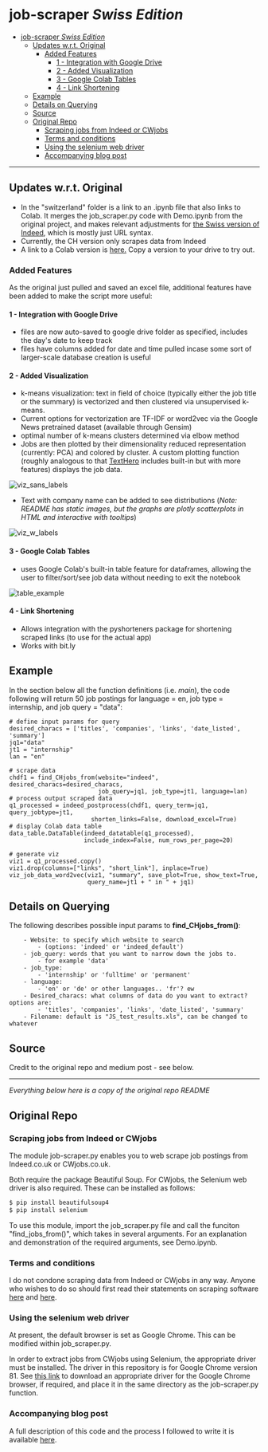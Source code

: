 
# job-scraper *Swiss Edition*
<!-- TOC -->

- [job-scraper *Swiss Edition*](#job-scraper-swiss-edition)
  - [Updates w.r.t. Original](#updates-wrt-original)
    - [Added Features](#added-features)
      - [1 - Integration with Google Drive](#1---integration-with-google-drive)
      - [2 - Added Visualization](#2---added-visualization)
      - [3 - Google Colab Tables](#3---google-colab-tables)
      - [4 - Link Shortening](#4---link-shortening)
  - [Example](#example)
  - [Details on Querying](#details-on-querying)
  - [Source](#source)
  - [Original Repo](#original-repo)
    - [Scraping jobs from Indeed or CWjobs](#scraping-jobs-from-indeed-or-cwjobs)
    - [Terms and conditions](#terms-and-conditions)
    - [Using the selenium web driver](#using-the-selenium-web-driver)
    - [Accompanying blog post](#accompanying-blog-post)

<!-- /TOC -->
---

## Updates w.r.t. Original

- In the "switzerland" folder is a link to an .ipynb file that also links to Colab. It merges the job_scraper.py code with Demo.ipynb from the original project, and makes relevant adjustments for [the Swiss version of Indeed](https://ch.indeed.com/?from=gnav-jobsearch--jasx), which is mostly just URL syntax.
- Currently, the CH version only scrapes data from Indeed
- A link to a Colab version is [here.](https://colab.research.google.com/drive/1kLxtsvL9uDZfRrzd9MC15libyMnc1Ear) Copy a version to your drive to try out.

### Added Features

As the original just pulled and saved an excel file, additional features have been added to make the script more useful:

#### 1 - Integration with Google Drive
- files are now auto-saved to google drive folder as specified, includes the day's date to keep track
- files have columns added for date and time pulled incase some sort of larger-scale database creation is useful

#### 2 - Added Visualization

- k-means visualization: text in field of choice (typically either the job title or the summary) is vectorized and then clustered via unsupervised k-means.
- Current options for vectorization are TF-IDF or word2vec via the Google News pretrained dataset (available through Gensim)
- optimal number of k-means clusters determined via elbow method
- Jobs are then plotted by their dimensionality reduced representation (currently: PCA) and colored by cluster. A custom plotting function (roughly analogous to that [TextHero](https://texthero.org/) includes built-in but with more features) displays the job data.

![viz_sans_labels](https://user-images.githubusercontent.com/74869040/119703148-87382280-be56-11eb-94d9-b5627947cf4b.png)


- Text with company name can be added to see distributions (*Note: README has static images, but the graphs are plotly scatterplots in HTML and interactive with tooltips*)

![viz_w_labels](https://user-images.githubusercontent.com/74869040/119703209-9d45e300-be56-11eb-88c2-453c395a60f3.png)


#### 3 - Google Colab Tables

- uses Google Colab's built-in table feature for dataframes, allowing the user to filter/sort/see job data without needing to exit the notebook

![table_example](https://user-images.githubusercontent.com/74869040/119703251-a46cf100-be56-11eb-9c42-e0381b82be3b.png)

#### 4 - Link Shortening

- Allows integration with the pyshorteners package for shortening scraped links (to use for the actual app)
- Works with bit.ly

## Example

In the section below all the function definitions (i.e. *main*), the code following will return 50 job postings for language = en, job type = internship, and job query = "data":

```
# define input params for query
desired_characs = ['titles', 'companies', 'links', 'date_listed', 'summary']
jq1="data"
jt1 = "internship"
lan = "en"

# scrape data
chdf1 = find_CHjobs_from(website="indeed", desired_characs=desired_characs,
                         job_query=jq1, job_type=jt1, language=lan)
# process output scraped data
q1_processed = indeed_postprocess(chdf1, query_term=jq1, query_jobtype=jt1,
                       shorten_links=False, download_excel=True)
# display Colab data table
data_table.DataTable(indeed_datatable(q1_processed),
                     include_index=False, num_rows_per_page=20)

# generate viz
viz1 = q1_processed.copy()
viz1.drop(columns=["links", "short_link"], inplace=True)
viz_job_data_word2vec(viz1, "summary", save_plot=True, show_text=True,
                      query_name=jt1 + " in " + jq1)
```
## Details on Querying

The following describes possible input params to **find_CHjobs_from()**:
```
    - Website: to specify which website to search
        - (options: 'indeed' or 'indeed_default')
    - job_query: words that you want to narrow down the jobs to.
        - for example 'data'
    - job_type:
        - 'internship' or 'fulltime' or 'permanent'
    - language:
        - 'en' or 'de' or other languages.. 'fr'? ew
    - Desired_characs: what columns of data do you want to extract? options are:
        - 'titles', 'companies', 'links', 'date_listed', 'summary'
    - Filename: default is "JS_test_results.xls", can be changed to whatever
```

## Source

Credit to the original repo and medium post - see below.


---
*Everything below here is a copy of the original repo README*

## Original Repo

### Scraping jobs from Indeed or CWjobs

The module job-scraper.py enables you to web scrape job postings from Indeed.co.uk or CWjobs.co.uk.

Both require the package Beautiful Soup. For CWjobs, the Selenium web driver is also required. These can be installed as follows:

```bash
$ pip install beautifulsoup4
$ pip install selenium
```

To use this module, import the job_scraper.py file and call the funciton "find_jobs_from()", which takes in several arguments. For an explanation and demonstration of the required arguments, see Demo.ipynb.

### Terms and conditions
I do not condone scraping data from Indeed or CWjobs in any way. Anyone who wishes to do so should first read their statements on scraping software [here](https://www.indeed.co.uk/legal) and [here](https://www.cwjobs.co.uk/recruiters/terms).


### Using the selenium web driver
At present, the default browser is set as Google Chrome. This can be modified within job_scraper.py.

In order to extract jobs from CWjobs using Selenium, the appropriate driver must be installed. The driver in this repository is for Google Chrome version 81. See [this link](https://sites.google.com/a/chromium.org/chromedriver/downloads) to download an appropriate driver for the Google Chrome browser, if required, and place it in the same directory as the job-scraper.py function.

### Accompanying blog post
A full description of this code and the process I followed to write it is available [here](https://medium.com/@Chris.Lovejoy/automating-my-job-search-with-python-ee2b465c6a8f).

